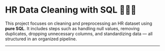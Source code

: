 # HR Data Cleaning with SQL 🧹🧑‍💼

This project focuses on cleaning and preprocessing an HR dataset using **pure SQL**.
It includes steps such as handling null values, removing duplicates, dropping unnecessary columns,
and standardizing data — all structured in an organized pipeline.

---

